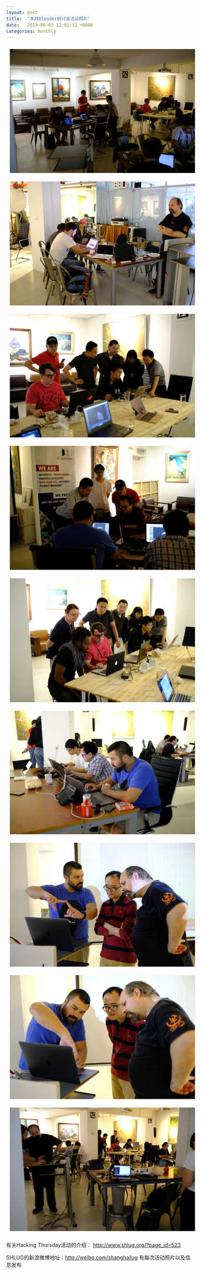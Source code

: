 ```yaml
---
layout: post
title:  "本月Blender研讨会活动照片"
date:   2019-06-02 12:02:12 +0000
categories: monthly
---
```


[<img style='margin:10px;' src='https://raw.githubusercontent.com/shanghailug/res2019q2/master/j602.monthly/j601_1558_3300+08.1920p.jpg'>](https://raw.githubusercontent.com/shanghailug/res2019q2/master/j602.monthly/j601_1558_3300+08.JPG)
[<img style='margin:10px;' src='https://raw.githubusercontent.com/shanghailug/res2019q2/master/j602.monthly/j601_1558_4400+08.1920p.jpg'>](https://raw.githubusercontent.com/shanghailug/res2019q2/master/j602.monthly/j601_1558_4400+08.JPG)
[<img style='margin:10px;' src='https://raw.githubusercontent.com/shanghailug/res2019q2/master/j602.monthly/j601_1600_2500+08.1920p.jpg'>](https://raw.githubusercontent.com/shanghailug/res2019q2/master/j602.monthly/j601_1600_2500+08.JPG)
[<img style='margin:10px;' src='https://raw.githubusercontent.com/shanghailug/res2019q2/master/j602.monthly/j601_1603_4800+08.1920p.jpg'>](https://raw.githubusercontent.com/shanghailug/res2019q2/master/j602.monthly/j601_1603_4800+08.JPG)
[<img style='margin:10px;' src='https://raw.githubusercontent.com/shanghailug/res2019q2/master/j602.monthly/j601_1604_1500+08.1920p.jpg'>](https://raw.githubusercontent.com/shanghailug/res2019q2/master/j602.monthly/j601_1604_1500+08.JPG)
[<img style='margin:10px;' src='https://raw.githubusercontent.com/shanghailug/res2019q2/master/j602.monthly/j601_1609_1200+08.1920p.jpg'>](https://raw.githubusercontent.com/shanghailug/res2019q2/master/j602.monthly/j601_1609_1200+08.JPG)
[<img style='margin:10px;' src='https://raw.githubusercontent.com/shanghailug/res2019q2/master/j602.monthly/j601_1615_4300+08.1920p.jpg'>](https://raw.githubusercontent.com/shanghailug/res2019q2/master/j602.monthly/j601_1615_4300+08.JPG)
[<img style='margin:10px;' src='https://raw.githubusercontent.com/shanghailug/res2019q2/master/j602.monthly/j601_1616_0300+08.1920p.jpg'>](https://raw.githubusercontent.com/shanghailug/res2019q2/master/j602.monthly/j601_1616_0300+08.JPG)
[<img style='margin:10px;' src='https://raw.githubusercontent.com/shanghailug/res2019q2/master/j602.monthly/j601_1616_2900+08.1920p.jpg'>](https://raw.githubusercontent.com/shanghailug/res2019q2/master/j602.monthly/j601_1616_2900+08.JPG)

有关Hacking Thursday活动的介绍：
http://www.shlug.org/?page_id=523

SHLUG的新浪微博地址：http://weibo.com/shanghailug 有每次活动照片以及信息发布


